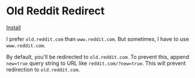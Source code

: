 # Old Reddit Redirect
[Install](https://github.com/TetraTheta/TetraUserScripts/raw/main/Old%20Reddit%20Redirect/Old-Reddit-Redirect.user.js)

I prefer `old.reddit.com` than `www.reddit.com`. But sometimes, I have to use `www.reddit.com`.

By default, you'll be redirected to `old.reddit.com`. To prevent this, append `new=true` query string to URL like `reddit.com/?new=true`. This will prevent redirection to `old.reddit.com`.
